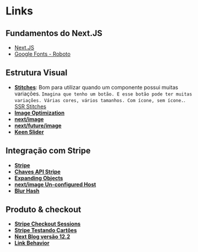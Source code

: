 # Links

## Fundamentos do Next.JS

- [Next.JS](https://nextjs.org/)
- [Google Fonts - Roboto](https://fonts.google.com/?query=roboto)

## Estrutura Visual

- **[Stitches](https://stitches.dev/)**: Bom para utilizar quando um componente possui muitas variações. `Imagina que tenho um botão. E esse botão pode ter muitas variações. Várias cores, vários tamanhos. Com ícone, sem ícone.`. [SSR Stitches](https://stitches.dev/docs/server-side-rendering)
- **[Image Optimization](https://nextjs.org/docs/basic-features/image-optimization)**
- **[next/image](https://nextjs.org/docs/api-reference/next/image)**
- **[next/future/image](https://nextjs.org/docs/api-reference/next/future/image)**
- **[Keen Slider](https://keen-slider.io/)**

## Integração com Stripe

- **[Stripe](https://dashboard.stripe.com/test/dashboard)**
- **[Chaves API Stripe](https://dashboard.stripe.com/test/apikeys)**
- **[Expanding Objects](https://stripe.com/docs/api/expanding_objects)**
- **[next/image Un-configured Host](https://nextjs.org/docs/messages/next-image-unconfigured-host)**
- **[Blur Hash](https://blurha.sh/)**

## Produto & checkout

- **[Stripe Checkout Sessions](https://stripe.com/docs/api/checkout/sessions)**
- **[Stripe Testando Cartões](https://stripe.com/docs/testing#cards)**
- **[Next Blog versão 12.2](https://nextjs.org/blog/next-12-2)**
- **[Link Behavior](https://github.com/vercel/next.js/pull/36436)**
